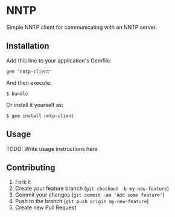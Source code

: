 # NNTP

Simple NNTP client for communicating with an NNTP server.

## Installation

Add this line to your application's Gemfile:

    gem 'nntp-client'

And then execute:

    $ bundle

Or install it yourself as:

    $ gem install nntp-client

## Usage

TODO: Write usage instructions here

## Contributing

1. Fork it
2. Create your feature branch (`git checkout -b my-new-feature`)
3. Commit your changes (`git commit -am 'Add some feature'`)
4. Push to the branch (`git push origin my-new-feature`)
5. Create new Pull Request
